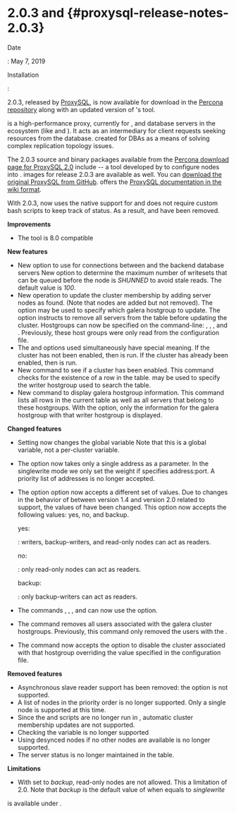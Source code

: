 # 2.0.3 and {#proxysql-release-notes-2.0.3}

Date

:   May 7, 2019

Installation

:   

2.0.3, released by [ProxySQL](), is now available for download in the
[Percona repository]() along with an updated version of 's tool.

is a high-performance proxy, currently for , and database servers in the
ecosystem (like and ). It acts as an intermediary for client requests
seeking resources from the database. created for DBAs as a means of
solving complex replication topology issues.

The 2.0.3 source and binary packages available from the [Percona
download page for ProxySQL 2.0]() include -- a tool developed by to
configure nodes into . images for release 2.0.3 are available as well.
You can [download the original ProxySQL from GitHub](). offers the
[ProxySQL documentation in the wiki format]().

With 2.0.3, now uses the native support for and does not require custom
bash scripts to keep track of status. As a result, and have been
removed.

**Improvements**

-   The tool is 8.0 compatible

**New features**

-   New option to use for connections between and the backend database
    servers New option to determine the maximum number of writesets that
    can be queued before the node is *SHUNNED* to avoid stale reads. The
    default value is *100*.
-   New operation to update the cluster membership by adding server
    nodes as found. (Note that nodes are added but not removed). The
    option may be used to specify which galera hostgroup to update. The
    option instructs to remove all servers from the table before
    updating the cluster. Hostgroups can now be specified on the
    command-line: , , , and . Previously, these host groups were only
    read from the configuration file.
-   The and options used simultaneously have special meaning. If the
    cluster has not been enabled, then is run. If the cluster has
    already been enabled, then is run.
-   New command to see if a cluster has been enabled. This command
    checks for the existence of a row in the table. may be used to
    specify the writer hostgroup used to search the table.
-   New command to display galera hostgroup information. This command
    lists all rows in the current table as well as all servers that
    belong to these hostgroups. With the option, only the information
    for the galera hostgroup with that writer hostgroup is displayed.

**Changed features**

-   Setting now changes the global variable Note that this is a global
    variable, not a per-cluster variable.
-   The option now takes only a single address as a parameter. In the
    singlewrite mode we only set the weight if specifies address:port. A
    priority list of addresses is no longer accepted.
-   The option option now accepts a different set of values. Due to
    changes in the behavior of between version 1.4 and version 2.0
    related to support, the values of have been changed. This option now
    accepts the following values: yes, no, and backup.

    yes:

    :   writers, backup-writers, and read-only nodes can act as readers.

    no:

    :   only read-only nodes can act as readers.

    backup:

    :   only backup-writers can act as readers.
-   The commands , , , and can now use the option.
-   The command removes all users associated with the galera cluster
    hostgroups. Previously, this command only removed the users with the
    .
-   The command now accepts the option to disable the cluster associated
    with that hostgroup overriding the value specified in the
    configuration file.

**Removed features**

-   Asynchronous slave reader support has been removed: the option is
    not supported.
-   A list of nodes in the priority order is no longer supported. Only a
    single node is supported at this time.
-   Since the and scripts are no longer run in , automatic cluster
    membership updates are not supported.
-   Checking the variable is no longer supported
-   Using desynced nodes if no other nodes are available is no longer
    supported.
-   The server status is no longer maintained in the table.

**Limitations**

-   With set to *backup*, read-only nodes are not allowed. This a
    limitation of 2.0. Note that *backup* is the default value of when
    equals to *singlewrite*

is available under .
